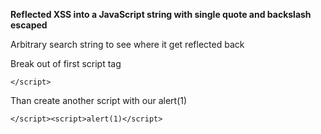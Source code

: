 **Reflected XSS into a JavaScript string with single quote and backslash escaped**

Arbitrary search string to see where it get reflected back

Break out of first script tag
```
</script>
``` 

Than create another script with our alert(1)
```
</script><script>alert(1)</script>
```

